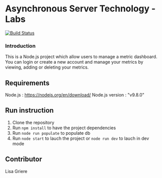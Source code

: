 # Asynchronous Server Technology - Labs

[![Build Status](https://travis-ci.org/lgriere/AST_LAB1.svg?branch=master)](https://travis-ci.org/lgriere/AST_LAB1)

### Introduction
This is a Node.js project which allow users to manage a metric dashboard. You can login or create a new account and manage your metrics by viewing, adding or deleting your metrics.

## Requirements
Node.js : https://nodejs.org/en/download/
Node.js version : "v9.8.0"

## Run instruction
1. Clone the repository
2. Run ```npm install``` to have the project dependencies
3. Run ```node run populate``` to populate db
4. Run ```node start``` to lauch the project or  ```node run dev``` to lauch in dev mode

## Contributor
Lisa Griere

